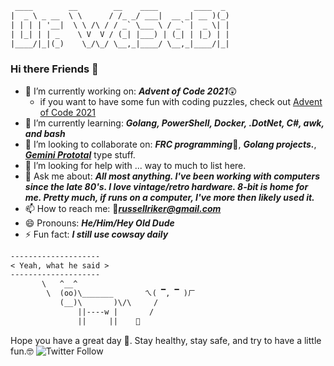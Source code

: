 ```txt
 ____        __        __    ____        ____  _
|  _ \ _ __  \ \      / /_ _/ ___|  __ _| __ )(_)
| | | | '__|  \ \ /\ / / _` \___ \ / _` |  _ \| |
| |_| | | _    \ V  V / (_| |___) | (_| | |_) | |
|____/|_|(_)    \_/\_/ \__,_|____/ \__,_|____/|_|
```

### Hi there Friends 👋

<!--
**Dr-WaSaBi/Dr-WaSabI** is a ✨ _special_ ✨ repository because its `README.md` (this file) appears on your GitHub profile.

Here are some ideas to get you started:
-->
- 🔭 I’m currently working on: ***Advent of Code 2021***😲
	- if you want to have some fun with coding puzzles, check out [Advent of Code 2021](https://adventofcode.com/)
- 🌱 I’m currently learning: ***Golang, PowerShell, Docker, .DotNet, C#, awk, and bash***
- 👯 I’m looking to collaborate on: ***FRC programming***🤖, ***Golang projects.***, [***Gemini Prototal***](https://gemini.circumlunar.space/) type stuff.
- 🤔 I’m looking for help with ... way to much to list here.
- 💬 Ask me about: ***All most anything.  I've been working with computers since the late 80's.  I love vintage/retro hardware. 8-bit is home for me. Pretty much, if runs on a computer, I've more then likely used it.***
- 📫 How to reach me: 📧***russellriker@gmail.com*** 
- 😄 Pronouns: ***He/Him/Hey Old Dude***
- ⚡ Fun fact: ***I still use cowsay daily***

 ```txt
 --------------------
< Yeah, what he said >
 --------------------
        \   ^__^              
         \  (oo)\_______       ㄟ( ▔, ▔ )ㄏ
            (__)\       )\/\     /
                ||----w |       /
                ||     ||    💩
```




Hope you have a great day 🤗. Stay healthy, stay safe, and try to have a little fun.🤓
![Twitter Follow](https://img.shields.io/twitter/follow/russellriker?style=social)
